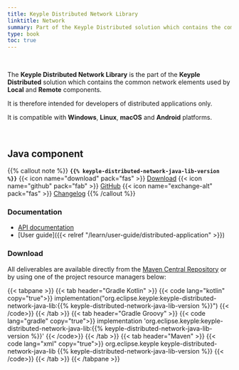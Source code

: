 ```yaml
---
title: Keyple Distributed Network Library
linktitle: Network
summary: Part of the Keyple Distributed solution which contains the common network elements used by Local and Remote components.
type: book
toc: true
---
```


<br>

The **Keyple Distributed Network Library** is the part of the **Keyple Distributed** solution which contains the common
network elements used by **Local** and **Remote** components.

It is therefore intended for developers of distributed applications only.

It is compatible with **Windows**, **Linux**, **macOS** and **Android** platforms.

<br>

## Java component

{{% callout note %}}
**`{{% keyple-distributed-network-java-lib-version %}}`**
<span class="component-metadata">{{< icon name="download" pack="fas" >}} [Download](#download)</span>
<span class="component-metadata">{{< icon name="github" pack="fab" >}} [GitHub](https://github.com/eclipse-keyple/keyple-distributed-network-java-lib/)</span>
<span class="component-metadata">{{< icon name="exchange-alt" pack="fas" >}} [Changelog](https://github.com/eclipse-keyple/keyple-distributed-network-java-lib/blob/main/CHANGELOG.md)</span>
{{% /callout %}}

### Documentation

* [API documentation](https://docs.keyple.org/keyple-distributed-network-java-lib)
* [User guide]({{< relref "/learn/user-guide/distributed-application" >}})

### Download

All deliverables are available directly from the [Maven Central Repository](https://central.sonatype.com/search?q=keyple-distributed-network-java-lib) or by using one of the project resource managers below:

{{< tabpane >}}
{{< tab header="Gradle Kotlin" >}}
{{< code lang="kotlin" copy="true">}}
implementation("org.eclipse.keyple:keyple-distributed-network-java-lib:{{% keyple-distributed-network-java-lib-version %}}")
{{< /code>}}
{{< /tab >}}
{{< tab header="Gradle Groovy" >}}
{{< code lang="gradle" copy="true">}}
implementation 'org.eclipse.keyple:keyple-distributed-network-java-lib:{{% keyple-distributed-network-java-lib-version %}}'
{{< /code>}}
{{< /tab >}}
{{< tab header="Maven" >}}
{{< code lang="xml" copy="true">}}
<dependency>
  <groupId>org.eclipse.keyple</groupId>
  <artifactId>keyple-distributed-network-java-lib</artifactId>
  <version>{{% keyple-distributed-network-java-lib-version %}}</version>
</dependency>
{{< /code>}}
{{< /tab >}}
{{< /tabpane >}}